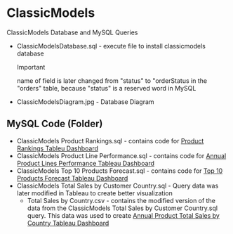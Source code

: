 # ClassicModels
ClassicModels Database and MySQL Queries

- ClassicModelsDatabase.sql - execute file to install classicmodels database
  > [!IMPORTANT]
  > name of field is later changed from "status" to "orderStatus in the "orders" table, because "status" is a reserved word in MySQL
- ClassicModelsDiagram.jpg - Database Diagram

## MySQL Code (Folder)
  - ClassicModels Product Rankings.sql - contains code for [Product Rankings Tableu Dashboard](https://public.tableau.com/views/ClassicModelsProductRankings/ProductRankings?:language=en-US&:display_count=n&:origin=viz_share_link)
  - ClassicModels Product Line Performance.sql - contains code for [Annual Product Lines Performance Tableau Dashboard](https://public.tableau.com/views/ClasicModelsProductLinesPerformancebyYear/ProductLinesPerformance?:language=en-US&:display_count=n&:origin=viz_share_link)
  - ClassicModels Top 10 Products Forecast.sql - contains code for [Top 10 Products Forecast Tableau Dashboard](https://public.tableau.com/views/ClassicModelsTop10ProductsForecast/Dashboard1?:language=en-US&:display_count=n&:origin=viz_share_link)
  - ClassicModels Total Sales by Customer Country.sql - Query data was later modified in Tableau to create better visualization
    - Total Sales by Country.csv - contains the modified version of the data from the ClassicModels Total Sales by Customer Country.sql query. This data was used to create [Annual Product Total Sales by Country Tableau Dashboard](https://public.tableau.com/views/ClassicModelsAnnualProductTotalSalesbyCountry/Dashboard1?:language=en-US&:display_count=n&:origin=viz_share_link)

